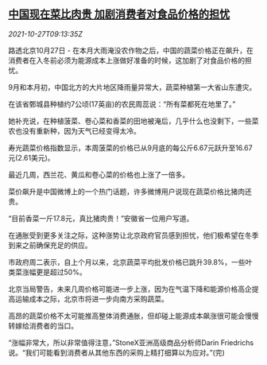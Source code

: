 <!--1635330663000-->
[中国现在菜比肉贵 加剧消费者对食品价格的担忧](https://cn.reuters.com/article/china-vegetable-expensive-1027-wedn-idCNKBS2HH10W)
------

<div><i>2021-10-27T09:13:35Z</i></div><p>路透北京10月27日 - 在本月大雨淹没农作物之后，中国的蔬菜价格正在飙升，在消费者在入冬前必须为能源成本上涨做好准备的时候，这加剧了对食品价格的担忧。</p><p>9月和本月初，中国北方的大片地区降雨量异常大，蔬菜种植第一大省山东遭灾。</p><p>在该省鄄城县种植约7公顷(17英亩)的农民周蕊说：“所有菜都死在地里了。”</p><p>她补充说，在种植菠菜、卷心菜和香菜的田地被淹后，几乎什么也没剩下，一些菜农也没有重新种，因为天气已经变得太冷。</p><p>寿光蔬菜价格指数显示，本周菠菜的价格已从9月底的每公斤6.67元跃升至16.67元(2.61美元)。</p><p>最近几周，西兰花、黄瓜和卷心菜的价格也上涨了一倍多。</p><p>菜价飙升是中国微博上的一个热门话题，许多微博用户说现在蔬菜价格比猪肉还贵。</p><p>“目前香菜一斤17.8元，真比猪肉贵！”安徽省一位用户写道。</p><p>在通胀受到更多关注之际，这种涨势让北京政府官员感到担忧，他们极希望在冬季到来之前确保充足的供应。</p><p>市政府周二表示，自上个月以来，北京蔬菜平均批发价格已跳升39.8%，一些叶类菜涨幅更是超过50%。</p><p>北京当局警告，未来几周价格可能进一步上涨，因为在气温下降和能源价格高企提高运输成本之际，北京市将进一步向南方采购蔬菜。</p><p>高昂的蔬菜价格不太可能推高整体消费通胀，但却碰上能源成本飙涨很可能会慢慢转嫁给消费者的当口。</p><p>“涨幅非常大，所以非常值得注意，”StoneX亚洲高级商品分析师Darin Friedrichs说。“我们可能看到消费者从其他东西的采购上精打细算以为应对。”(完)</p>
